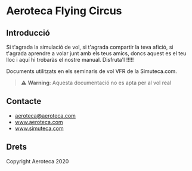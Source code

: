# Aeroteca Flying Circus

## Introducció

Si t'agrada la simulació de vol, si t'agrada compartir la teva afició, si t'agrada aprendre a volar junt amb els teus amics, doncs aquest es el teu lloc i aquí hi trobaràs el nostre manual. Disfruta'l !!!!!

Documents utilitzats en els seminaris de vol VFR de la Simuteca.com.

> ⚠️ **Warning**: Aquesta documentació no es apta per al vol real

## Contacte

- aeroteca@aeroteca.com
- www.aeroteca.com
- www.simuteca.com

## Drets

Copyright Aeroteca 2020
